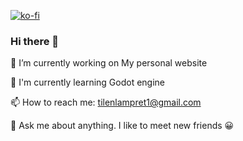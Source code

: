 [![ko-fi](https://ko-fi.com/img/githubbutton_sm.svg)](https://ko-fi.com/D1D13TVEF)

### Hi there 👋

🔭 I’m currently working on My personal website

🌱 I'm currently learning Godot engine



📫 How to reach me: tilenlampret1@gmail.com

💬 Ask me about anything. I like to meet new friends 😀

<!--
**tilenl/tilenl** is a ✨ _special_ ✨ repository because its `README.md` (this file) appears on your GitHub profile.

Here are some ideas to get you started:

- 🔭 I’m currently working on ...
- 🌱 I’m currently learning ...
- 👯 I’m looking to collaborate on ...
- 🤔 I’m looking for help with ...
- 💬 Ask me about ...
- 📫 How to reach me: ...
- 😄 Pronouns: ...
- ⚡ Fun fact: ...
-->
